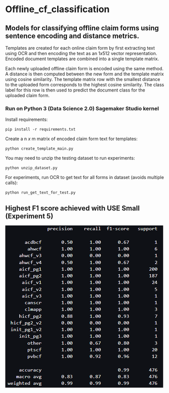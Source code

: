 # Offline_cf_classification

## Models for classifying offline claim forms using sentence encoding and distance metrics.

Templates are created for each online claim form by first extracting text using OCR and then encoding the text as an 1*x*512 vector representation. Encoded document templates are combined into a single template matrix.

Each newly uploaded offline claim form is encoded using the same method. A distance is then computed between the new form and the template matrix using cosine similarity. The template matrix row with the smallest distance to the uploaded form corresponds to the highest cosine similarity. The class label for this row is then used to predict the document class for the uploaded claim form.

### Run on Python 3 (Data Science 2.0) Sagemaker Studio kernel



Install requirements:
```
pip install -r requirements.txt
```

Create a n *x* m matrix of encoded claim form text for templates:
```
python create_template_main.py
```

You may need to unzip the testing dataset to run experiments:
```
python unzip_dataset.py
```

For experiments, run OCR to get text for all forms in dataset (avoids multiple calls):
```
python run_get_text_for_test.py
```

## Highest F1 score achieved with USE Small (Experiment 5)

![Alt text](images/exp5_results.PNG)